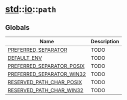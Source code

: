 # [std](./../../std.md)::[io](./../io.md)::`path`
## Globals
|Name|Description|
|----|-----------|
|[PREFERRED_SEPARATOR](#todo)|TODO|
|[DEFAULT_ENV](#todo)|TODO|
|[PREFERRED_SEPARATOR_POSIX](#todo)|TODO|
|[PREFERRED_SEPARATOR_WIN32](#todo)|TODO|
|[RESERVED_PATH_CHAR_POSIX](#todo)|TODO|
|[RESERVED_PATH_CHAR_WIN32](#todo)|TODO|
